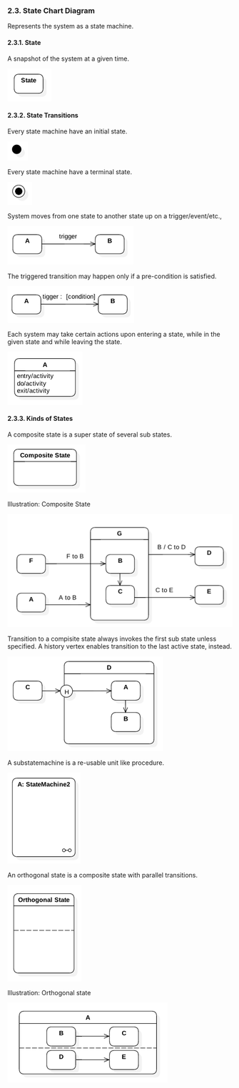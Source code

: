 ### 2.3. State Chart Diagram ###
Represents the system as a state machine.

#### 2.3.1. State ####
A snapshot of the system at a given time.

![Class](notation/state/state-1.png)

#### 2.3.2. State Transitions ####

Every state machine have an initial state.

![Class](notation/state/state-2.png)

Every state machine have a terminal state.

![Class](notation/state/state-3.png)

System moves from one state to another state up on a trigger/event/etc., 

![Class](notation/state/state-4.png)

The triggered transition may happen only if a pre-condition is satisfied.

![Class](notation/state/state-5.png)

Each system may take certain actions upon entering a state, while in the given state and while leaving the state.

![Class](notation/state/state-6.png)

#### 2.3.3. Kinds of States ####

A composite state is a super state of several sub states.

![Class](notation/state/state-9.png)

Illustration: Composite State

![Class](notation/state/state-10.png)

Transition to a compisite state always invokes the first sub state unless specified. A history vertex enables transition to the last active state, instead.

![Class](notation/state/state-11.png)

A substatemachine is a re-usable unit like procedure.

![Class](notation/state/state-8.png)

An orthogonal state is a composite state with parallel transitions.

![Class](notation/state/state-7.png)

Illustration: Orthogonal state

![Class](notation/state/state-12.png)